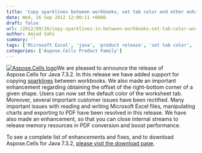 ```yaml
---
title: 'Copy sparklines between workbooks, set tab color and other enhancements in Aspose.Cells for Java 7.3.2'
date: Wed, 26 Sep 2012 12:00:11 +0000
draft: false
url: /2012/09/26/copy-sparklines-in-between-workbooks-set-tab-color-and-other-enhancements-in-aspose.cells-for-java-7.3.2/
author: Amjad Sahi
summary: ''
tags: ['Microsoft Excel', 'java', 'product release', 'set tab color', 'sparklines', 'tab color']
categories: ['Aspose.Cells Product Family']
---
```


[![Aspose.Cells logo][1]](https://blog.aspose.com/wp-content/uploads/sites/2/2012/05/aspose.cells-logo2.jpg)We are pleased to announce the release of Aspose.Cells for Java 7.3.2. In this release we have added support for copying [sparklines][2] between workbooks. We also made an important enhancement regarding obtaining the offset of the right-bottom corner of a given shape. Users can now set the default color of the worksheet tab. Moreover, several important customer issues have been rectified. Many important issues with reading and writing Microsoft Excel files, manipulating charts and exporting to PDF have been resolved in this release. We have also made an enhancement, so that you can close internal streams to release memory resources in PDF conversion and boost performance.

To see a complete list of enhancements and fixes, and to download Aspose.Cells for Java 7.3.2, [please visit the download page][3].




[1]: https://blog.aspose.com/wp-content/uploads/sites/2/2012/05/aspose.cells-logo2.jpg "Aspose.Cells logo"
[2]: https://www.aspose.cloud/templates/aspose/App_Themes/V3/images/total/272x272/aspose_total-for-net.png
[3]: https://www.aspose.cloud/templates/aspose/App_Themes/V3/images/total/272x272/aspose_total-for-net.png




